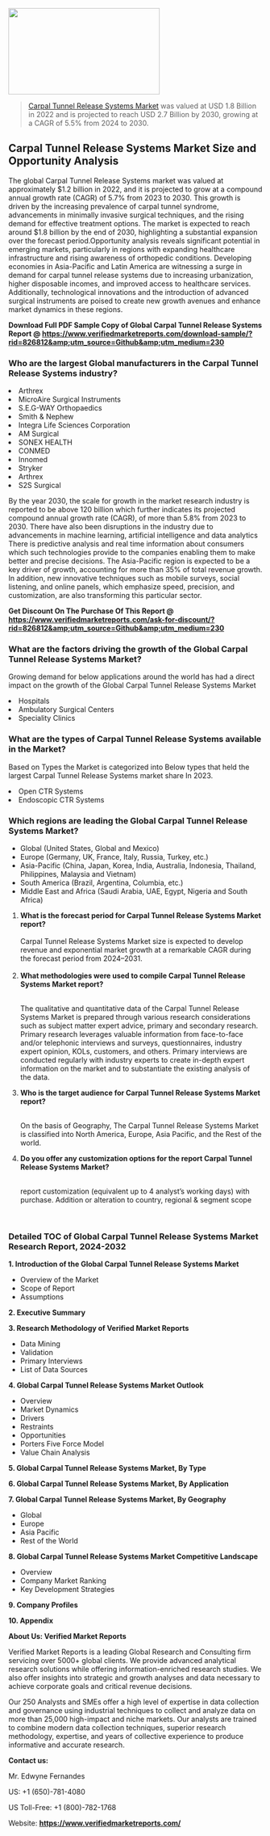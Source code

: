 <img src="https://ffe5etoiles.com/wp-content/uploads/2024/12/MST1-300x171.png" alt="" width="300" height="171" class="alignnone size-medium wp-image-20088" /><blockquote><p><p><a href="https://www.verifiedmarketreports.com/download-sample/?rid=826812&utm_source=Github&utm_medium=230" target="_blank">Carpal Tunnel Release Systems Market</a> was valued at USD 1.8 Billion in 2022 and is projected to reach USD 2.7 Billion by 2030, growing at a CAGR of 5.5% from 2024 to 2030.</p></blockquote><p><h2>Carpal Tunnel Release Systems Market Size and Opportunity Analysis</h2>The global Carpal Tunnel Release Systems market was valued at approximately $1.2 billion in 2022, and it is projected to grow at a compound annual growth rate (CAGR) of 5.7% from 2023 to 2030. This growth is driven by the increasing prevalence of carpal tunnel syndrome, advancements in minimally invasive surgical techniques, and the rising demand for effective treatment options. The market is expected to reach around $1.8 billion by the end of 2030, highlighting a substantial expansion over the forecast period.Opportunity analysis reveals significant potential in emerging markets, particularly in regions with expanding healthcare infrastructure and rising awareness of orthopedic conditions. Developing economies in Asia-Pacific and Latin America are witnessing a surge in demand for carpal tunnel release systems due to increasing urbanization, higher disposable incomes, and improved access to healthcare services. Additionally, technological innovations and the introduction of advanced surgical instruments are poised to create new growth avenues and enhance market dynamics in these regions.</p><p class=""><strong>Download Full PDF Sample Copy of Global Carpal Tunnel Release Systems Report @ <a href="https://www.verifiedmarketreports.com/download-sample/?rid=826812&amp;utm_source=Github&amp;utm_medium=230" target="_blank">https://www.verifiedmarketreports.com/download-sample/?rid=826812&amp;utm_source=Github&amp;utm_medium=230</a></strong></p><h3 id="" class="">Who are the largest Global manufacturers in the Carpal Tunnel Release Systems industry?</h3><p><li>Arthrex</li><li> MicroAire Surgical Instruments</li><li> S.E.G-WAY Orthopaedics</li><li> Smith & Nephew</li><li> Integra Life Sciences Corporation</li><li> AM Surgical</li><li> SONEX HEALTH</li><li> CONMED</li><li> Innomed</li><li> Stryker</li><li> Arthrex</li><li> S2S Surgical</li></p><div class=""><div class="" dir="" data-message-author-role="" data-message-id="" data-message-model-slug=""><div class=""><div class=""><div class=""><div class="" dir="" data-message-author-role="" data-message-id="" data-message-model-slug=""><div class=""><div class=""><p>By the year 2030, the scale for growth in the market research industry is reported to be above 120 billion which further indicates its projected compound annual growth rate (CAGR), of more than 5.8% from 2023 to 2030. There have also been disruptions in the industry due to advancements in machine learning, artificial intelligence and data analytics There is predictive analysis and real time information about consumers which such technologies provide to the companies enabling them to make better and precise decisions. The Asia-Pacific region is expected to be a key driver of growth, accounting for more than 35% of total revenue growth. In addition, new innovative techniques such as mobile surveys, social listening, and online panels, which emphasize speed, precision, and customization, are also transforming this particular sector.</p><p><strong>Get Discount On The Purchase Of This Report @&nbsp; <a href="https://www.verifiedmarketreports.com/ask-for-discount/?rid=826812&amp;utm_source=Github&amp;utm_medium=230" target="_blank">https://www.verifiedmarketreports.com/ask-for-discount/?rid=826812&amp;utm_source=Github&amp;utm_medium=230</a></strong></p></div></div></div></div></div></div></div></div><h3 id="" class="">What are the factors driving the growth of the Global Carpal Tunnel Release Systems Market?</h3><p id="" class="">Growing demand for below applications around the world has had a direct impact on the growth of the Global Carpal Tunnel Release Systems Market</p><p id="" class=""><li>Hospitals</li><li> Ambulatory Surgical Centers</li><li> Speciality Clinics</li></p><h3 id="" class="">What are the types of Carpal Tunnel Release Systems available in the Market?</h3><p id="" class="">Based on Types the Market is categorized into Below types that held the largest Carpal Tunnel Release Systems market share In 2023.</p><p id="" class=""><li>Open CTR Systems</li><li> Endoscopic CTR Systems</li></p><h3 id="" class="">Which regions are leading the Global Carpal Tunnel Release Systems Market?</h3><ul><li>Global (United States, Global and Mexico)</li><li>Europe (Germany, UK, France, Italy, Russia, Turkey, etc.)</li><li>Asia-Pacific (China, Japan, Korea, India, Australia, Indonesia, Thailand, Philippines, Malaysia and Vietnam)</li><li>South America (Brazil, Argentina, Columbia, etc.)</li><li>Middle East and Africa (Saudi Arabia, UAE, Egypt, Nigeria and South Africa)</li></ul><p><ol><li><strong>What is the forecast period for Carpal Tunnel Release Systems Market report?<br /></strong><br /><span data-sheets-root="1" data-sheets-value="{&quot;1&quot;:2,&quot;2&quot;:&quot;XXXX size is expected to develop revenue and exponential market growth at a remarkable CAGR during the forecast period from 2024&ndash;2030.&quot;}" data-sheets-userformat="{&quot;2&quot;:12674,&quot;4&quot;:{&quot;1&quot;:2,&quot;2&quot;:16776960},&quot;10&quot;:2,&quot;11&quot;:0,&quot;15&quot;:&quot;Arial&quot;,&quot;16&quot;:12}">Carpal Tunnel Release Systems Market size is expected to develop revenue and exponential market growth at a remarkable CAGR during the forecast period from 2024&ndash;2031.</span><br /><br /></li><li><strong>What methodologies were used to compile Carpal Tunnel Release Systems Market report?<br /><br /></strong><p>The qualitative and quantitative data of the&nbsp;Carpal Tunnel Release Systems Market is prepared through various research considerations such as subject matter expert advice, primary and secondary research. Primary research leverages valuable information from face-to-face and/or telephonic interviews and surveys, questionnaires, industry expert opinion, KOLs, customers, and others. Primary interviews are conducted regularly with industry experts to create in-depth expert information on the market and to substantiate the existing analysis of the data.&nbsp;</p></li><li><strong>Who is the target audience for Carpal Tunnel Release Systems Market report?<br /><br /></strong><p>On the basis of Geography, The&nbsp;Carpal Tunnel Release Systems Market is classified into North America, Europe, Asia Pacific, and the Rest of the world.</p></li><li><strong>Do you offer any customization options for the report Carpal Tunnel Release Systems Market?<br /><br /></strong><p>report customization (equivalent up to 4 analyst&rsquo;s working days) with purchase. Addition or alteration to country, regional &amp; segment scope</p><p>&nbsp;</p></li></ol></p><h3 id="" class="">Detailed TOC of Global Carpal Tunnel Release Systems Market Research Report, 2024-2032</h3><p id="" class=""><strong>1. Introduction of the Global Carpal Tunnel Release Systems Market</strong></p><ul><li>Overview of the Market</li><li>Scope of Report</li><li>Assumptions</li></ul><p id="" class=""><strong>2. Executive Summary</strong></p><p id="" class=""><strong>3. Research Methodology of&nbsp;Verified Market Reports</strong></p><ul><li>Data Mining</li><li>Validation</li><li>Primary Interviews</li><li>List of Data Sources</li></ul><p id="" class=""><strong>4. Global Carpal Tunnel Release Systems Market Outlook</strong></p><ul><li>Overview</li><li>Market Dynamics</li><li>Drivers</li><li>Restraints</li><li>Opportunities</li><li>Porters Five Force Model</li><li>Value Chain Analysis</li></ul><p id="" class=""><strong>5. Global Carpal Tunnel Release Systems Market, By&nbsp;Type</strong></p><p id="" class=""><strong>6. Global Carpal Tunnel Release Systems Market, By Application</strong></p><p id="" class=""><strong>7. Global Carpal Tunnel Release Systems Market, By Geography</strong></p><ul><li>Global</li><li>Europe</li><li>Asia Pacific</li><li>Rest of the World</li></ul><p id="" class=""><strong>8. Global Carpal Tunnel Release Systems Market Competitive Landscape</strong></p><ul><li>Overview</li><li>Company Market Ranking</li><li>Key Development Strategies</li></ul><p id="" class=""><strong>9. Company Profiles</strong></p><p id="" class=""><strong>10. Appendix</strong></p><p id="" class=""><strong>About Us: Verified Market Reports</strong></p><p id="" class="">Verified Market Reports is a leading Global Research and Consulting firm servicing over 5000+ global clients. We provide advanced analytical research solutions while offering information-enriched research studies. We also offer insights into strategic and growth analyses and data necessary to achieve corporate goals and critical revenue decisions.</p><p id="" class="">Our 250 Analysts and SMEs offer a high level of expertise in data collection and governance using industrial techniques to collect and analyze data on more than 25,000 high-impact and niche markets. Our analysts are trained to combine modern data collection techniques, superior research methodology, expertise, and years of collective experience to produce informative and accurate research.</p><p id="" class=""><strong>Contact us:</strong></p><p id="" class="">Mr. Edwyne Fernandes</p><p id="" class="">US: +1 (650)-781-4080</p><p id="" class="">US Toll-Free: +1 (800)-782-1768</p><p id="" class="">Website: <a target="" data-test-app-aware-link=""><strong>https://www.verifiedmarketreports.com/</strong></a></p>
